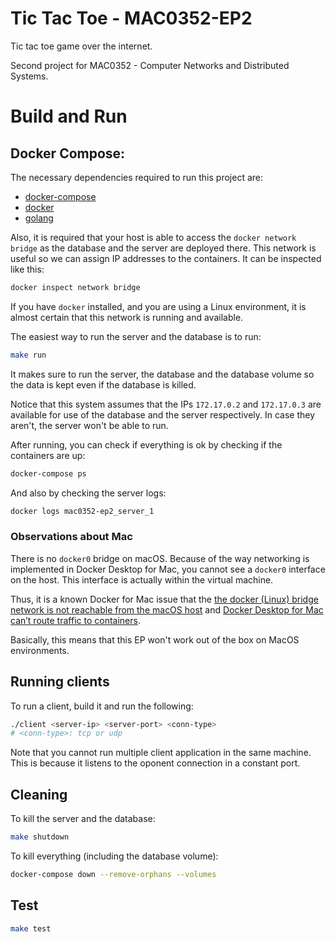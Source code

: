 # Tic Tac Toe - MAC0352-EP2
Tic tac toe game over the internet.

Second project for MAC0352 - Computer Networks and Distributed Systems.

# Build and Run

## Docker Compose:

The necessary dependencies required to run this project are:
- [docker-compose](https://docs.docker.com/compose/install/)
- [docker](https://www.docker.com/)
- [golang](https://go.dev/dl/)

Also, it is required that your host is able to access the `docker network bridge` as the database and the server are deployed there.
This network is useful so we can assign IP addresses to the containers. It can be inspected like this:
```sh
docker inspect network bridge
```

If you have `docker` installed, and you are using a Linux environment, it is almost certain that this network is running and available.

The easiest way to run the server and the database is to run:
```sh
make run
```

It makes sure to run the server, the database and the database volume so the data is kept even if the database is killed.

Notice that this system assumes that the IPs `172.17.0.2` and `172.17.0.3` are available for use of the database and the server respectively.
In case they aren't, the server won't be able to run.

After running, you can check if everything is ok by checking if the containers are up:
```sh
docker-compose ps
```

And also by checking the server logs:
```sh
docker logs mac0352-ep2_server_1
```

### Observations about Mac

There is no `docker0` bridge on macOS. Because of the way networking is implemented in Docker Desktop for Mac, you cannot see a `docker0` interface on the host. This interface is actually within the virtual machine.

Thus, it is a known Docker for Mac issue that the [the docker (Linux) bridge network is not reachable from the macOS host](https://docs.docker.com/desktop/mac/networking/#per-container-ip-addressing-is-not-possible) and [Docker Desktop for Mac can’t route traffic to containers](https://docs.docker.com/desktop/mac/networking/#i-cannot-ping-my-containers).

Basically, this means that this EP won't work out of the box on MacOS environments.

## Running clients
To run a client, build it and run the following:
```sh
./client <server-ip> <server-port> <conn-type>
# <conn-type>: tcp or udp
```
Note that you cannot run multiple client application in the same machine. This is because it listens to the oponent connection in a constant port.

## Cleaning

To kill the server and the database:
```sh
make shutdown
```

To kill everything (including the database volume):
```sh
docker-compose down --remove-orphans --volumes
```


## Test
```sh
make test
```

